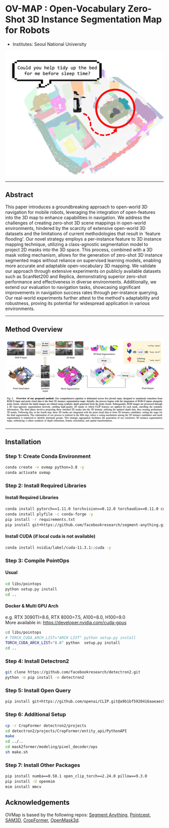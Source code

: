 # OV-MAP : Open-Vocabulary Zero-Shot 3D Instance Segmentation Map for Robots
- Institutes: Seoul National University
  
![](./docs/overview.png)

---

## Abstract
This paper introduces a groundbreaking approach to open-world 3D navigation for mobile robots, leveraging the integration of open-features into the 3D map to enhance capabilities in navigation. We address the challenges of creating zero-shot 3D scene mappings in open-world environments, hindered by the scarcity of extensive open-world 3D datasets and the limitations of current methodologies that result in `feature flooding'. Our novel strategy employs a per-instance feature to 3D instance mapping technique, utilizing a class-agnostic segmentation model to project 2D masks into the 3D space. This process, combined with a 3D mask voting mechanism, allows for the generation of zero-shot 3D instance segmented maps without reliance on supervised learning models, enabling more accurate and adaptable open-vocabulary 3D mapping.
We validate our approach through extensive experiments on publicly available datasets such as ScanNet200 and Replica, demonstrating superior zero-shot performance and effectiveness in diverse environments. Additionally, we extend our evaluation to navigation tasks, showcasing significant improvements in navigation success rates through per-instance querying. Our real-world experiments further attest to the method's adaptability and robustness, proving its potential for widespread application in various environments.

---

## Method Overview
![](./docs/method.png)

---

## Installation

### Step 1: Create Conda Environment
```bash
conda create -n ovmap python=3.8 -y
conda activate ovmap
```

### Step 2: Install Required Libraries
#### Install Required Libraries
```bash
conda install pytorch==1.11.0 torchvision==0.12.0 torchaudio==0.11.0 cudatoolkit=11.3 -c pytorch -y
conda install plyfile -c conda-forge -y
pip install -r requirements.txt
pip install git+https://github.com/facebookresearch/segment-anything.git
```
#### Install CUDA (if local cuda is not available)
```bash
conda install nvidia/label/cuda-11.3.1::cuda -y
```

### Step 3: Compile PointOps
#### Usual
```bash
cd libs/pointops
python setup.py install
cd ..
```
#### Docker & Multi GPU Arch 
e.g. RTX 3090TI=8.6, RTX 8000=7.5, A100=8.0, H100=9.0   
More available in: https://developer.nvidia.com/cuda-gpus
```bash
cd libs/pointops
# TORCH_CUDA_ARCH_LIST="ARCH LIST" python setup.py install
TORCH_CUDA_ARCH_LIST="8.6" python  setup.py install
cd ..
```

### Step 4: Install Detectron2
```bash
git clone https://github.com/facebookresearch/detectron2.git
python -m pip install -e detectron2
```

### Step 5: Install Open Query
```bash
pip install git+https://github.com/openai/CLIP.git@a9b1bf5920416aaeaec965c25dd9e8f98c864f16 --no-deps
```

### Step 6: Additional Setup
```bash
cp -r CropFormer detectron2/projects
cd detectron2/projects/CropFormer/entity_api/PythonAPI
make
cd ../..
cd mask2former/modeling/pixel_decoder/ops
sh make.sh
```

### Step 7: Install Other Packages
```bash
pip install numba==0.58.1 open_clip_torch==2.24.0 pillow==9.3.0
pip install -U openmim
mim install mmcv
```


## Acknowledgements
OVMap is based by the following repos: [Segment Anything](https://github.com/facebookresearch/segment-anything), [Pointcept](https://github.com/Pointcept/Pointcept), [SAM3D](https://github.com/Pointcept/SegmentAnything3D), [CropFormer](https://github.com/qqlu/Entity/tree/main), [OpenMask3d](https://github.com/OpenMask3D/openmask3d).
